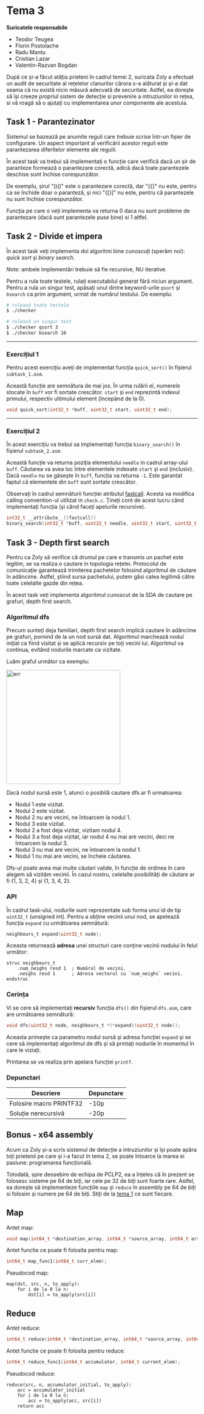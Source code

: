 # Tema 3

**Suricatele responsabile**
- Teodor Teugea
- Florin Postolache
- Radu Mantu
- Cristian Lazar
- Valentin-Razvan Bogdan

După ce și-a făcut atâția prieteni în cadrul temei 2, suricata Zoly a efectuat un audit de securitate al rețelelor clanurilor cărora s-a alăturat și și-a dat seama că nu există nicio măsură adecvată de securitate. Astfel, ea dorește să își creeze propriul sistem de detecție si prevenire a intruziunilor in rețea, si vă roagă să o ajutați cu implementarea unor componente ale acestuia.

## Task 1 - Parantezinator

Sistemul se bazează pe anumite reguli care trebuie scrise într-un fișier de configurare.
Un aspect important al verificării acestor reguli este parantezarea diferitelor elemente ale regulii.

În acest task va trebui să implementați o funcție care verifică dacă un șir de paranteze formează o parantezare corectă, adică dacă toate parantezele deschise sunt închise corespunzător.

De exemplu, șirul "()()" este o parantezare corectă, dar "{{}" nu este, pentru ca se închide doar o paranteză, și nici "{[}]" nu este, pentru că parantezele nu sunt închise corespunzător.

Funcția pe care o veți implementa va returna 0 daca nu sunt probleme de parantezare (dacă sunt parantezele puse bine) si 1 altfel.

## Task 2 - Divide et impera

În acest task veți implementa doi algoritmi bine cunoscuți (sperăm noi): *quick sort* și *binary search*.

*Note:* ambele implementări trebuie să fie recursive, NU iterative.

Pentru a rula toate testele, rulați executabilul generat fără niciun argument. Pentru a rula un singur test, apăsați unul dintre keyword-urile `qsort` și `bsearch` ca prim argument, urmat de numărul testului.
De exemplu:

```bash
# rulează toate testele
$ ./checker

# rulează un singur test
$ ./checker qsort 3
$ ./checker bsearch 10
```

---

### Exercițiul 1

Pentru acest exercițiu aveți de implementat funcția `quick_sort()` în fișierul `subtask_1.asm`.

Această funcție are semnătura de mai jos. În urma rulării ei, numerele stocate în `buff` vor fi sortate crescător. `start` și `end` reprezintă indexul primului, respectiv ultimului element (începând de la 0).

```c
void quick_sort(int32_t *buff, uint32_t start, uint32_t end);
```

---

### Exercițiul 2

În acest exercițiu va trebui sa implementați funcția `binary_search()` în fișierul `subtask_2.asm`.

Această funcție va returna poziția elementului `needle` in cadrul array-ului `buff`. Căutarea va avea loc între elementele indexate `start` și `end` (inclusiv). Dacă `needle` nu se găsește în `buff`, funcția va returna `-1`. Este garantat faptul că elementele din `buff` sunt sortate crescător.

Observați în cadrul semnăturii funcției atributul [fastcall](https://gcc.gnu.org/onlinedocs/gcc-4.7.0/gcc/Function-Attributes.html).
Acesta va modifica calling convention-ul utilizat in `check.c`. Țineți cont de acest lucru când implementați funcția (și când faceți apelurile recursive).

```c
int32_t __attribute__((fastcall))
binary_search(int32_t *buff, uint32_t needle, uint32_t start, uint32_t end);
```

## Task 3 - Depth first search

Pentru ca Zoly să verifice că drumul pe care e transmis un pachet este legitim, se va realiza o cautare in topologia rețelei. Protocolul de comunicație garantează trimiterea pachetelor folosind algoritmul de căutare în adâncime. Astfel, știind sursa pachetului, putem găsi calea legitimă către toate celelalte gazde din rețea.

În acest task veți implementa algoritmul cunoscut de la SDA de cautare pe grafuri, depth first search.

### Algoritmul dfs

Precum sunteți deja familiari, depth first search implică cautare în adâncime pe grafuri, pornind de la un nod sursă dat. Algoritmul marchează nodul inițial ca fiind visitat și se aplică recursiv pe toți vecini lui. Algoritmul va continua, evitând nodurile marcate ca vizitate.

Luăm graful următor ca exemplu:

<img src="https://upload.wikimedia.org/wikipedia/commons/thumb/2/23/Directed_graph_no_background.svg/1280px-Directed_graph_no_background.svg.png" alt="err" width="300"/>

Dacă nodul sursă este 1, atunci o posibilă cautare dfs ar fi urmatoarea:

- Nodul 1 este vizitat.
- Nodul 2 este vizitat.
- Nodul 2 nu are vecini, ne întoarcem la nodul 1.
- Nodul 3 este vizitat.
- Nodul 2 a fost deja vizitat, vizitam nodul 4.
- Nodul 3 a fost deja vizitat, iar nodul 4 nu mai are vecini, deci ne întoarcem la nodul 3.
- Nodul 3 nu mai are vecini, ne întoarcem la nodul 1.
- Nodul 1 nu mai are vecini, se încheie căutarea.

Dfs-ul poate avea mai multe căutari valide, în funcție de ordinea în care alegem să vizităm vecinii. În cazul nostru, celelalte posibilități de căutare ar fi {1, 3, 2, 4} și {1, 3, 4, 2}.

### API

În cadrul task-ului, nodurile sunt reprezentate sub forma unui id de tip `uint32_t` (unsigned int).
Pentru a obține vecinii unui nod, se apelează funcția `expand` cu următoarea semnătură:

```c
neighbours_t expand(uint32_t node);
```

Aceasta returnează **adresa** unei structuri care conține vecinii nodului în felul următor:

```x86asm
struc neighbours_t
    .num_neighs resd 1  ; Numărul de vecini.
    .neighs resd 1      ; Adresa vectorul cu `num_neighs` vecini.
endstruc
```

### Cerința

Vi se cere să implementați **recursiv** funcția `dfs()` din fișierul `dfs.asm`, care are următoarea semnătură:

```c
void dfs(uint32_t node, neighbours_t *(*expand)(uint32_t node));
```

Aceasta primește ca parametru nodul sursă și adresa funcției `expand` și se cere să implementați algoritmul de dfs și să printați nodurile în momentul în care le viziați.

Printarea se va realiza prin apelara funcției `printf`.

### Depunctari

| Descriere | Depunctare |
| --- | --- |
| Folosire macro PRINTF32 | -10p |
| Soluție nerecursivă | -20p |

## Bonus - x64 assembly

Acum ca Zoly și-a scris sistemul de detecție a intruziunilor și își poate apăra toți prietenii pe care și i-a facut în tema 2, se poate întoarce la marea ei pasiune: programarea funcțională.

Totodată, spre deosebire de echipa de PCLP2, ea a înțeles că în prezent se folosesc sisteme pe 64 de biți, iar cele pe 32 de biți sunt foarte rare. Astfel, ea dorește să implementeze funcțiile `map` și `reduce` în assembly pe 64 de biți si folosim și numere pe 64 de biți. Stiți de la [tema 1](https://gitlab.cs.pub.ro/iocla/tema-1-2024) ce sunt fiecare.

## Map

Antet map:

```c
void map(int64_t *destination_array, int64_t *source_array, int64_t array_size, int64_t(*f)(int64_t));
```

Antet functie ce poate fi folosita pentru map:

```c
int64_t map_func1(int64_t curr_elem);
```

Pseudocod map:

```text
map(dst, src, n, to_apply):
    for i de la 0 la n:
        dst[i] = to_apply(src[i])
```

## Reduce

Antet reduce:

```c
int64_t reduce(int64_t *destination_array, int64_t *source_array, int64_t array_size, int64_t accumulator_initial_value, int64_t(*f)(int64_t, int64_t));
```

Antet functie ce poate fi folosita pentru reduce:

```c
int64_t reduce_func1(int64_t accumulator, int64_t current_elem);
```

Pseudocod reduce:

```text
reduce(src, n, accumulator_initial, to_apply):
    acc = accumulator_initial
    for i de la 0 la n:
        acc = to_apply(acc, src[i])
    return acc
```
